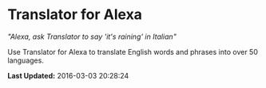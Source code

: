 # Translator for Alexa
*"Alexa, ask Translator to say  'it's raining' in Italian"*

Use Translator for Alexa to translate English words and phrases into over 50 languages.

**Last Updated:** 2016-03-03 20:28:24